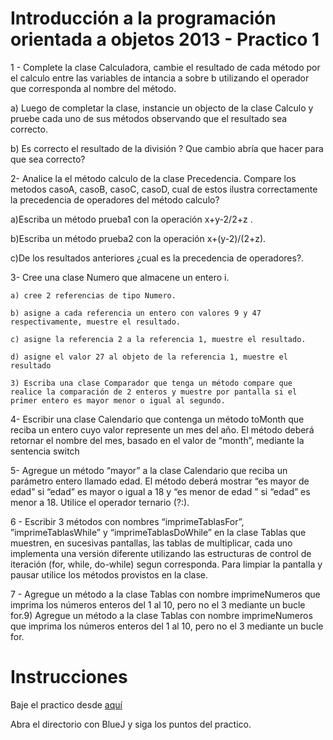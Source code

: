 Introducción a la programación orientada a objetos 2013 - Practico 1
====================================================================

1 - Complete la clase  Calculadora, cambie el resultado de cada método por el calculo entre las variables de intancia  a sobre b utilizando el operador que corresponda al nombre del método. 

  a) Luego de completar la clase, instancie un objecto de la clase Calculo y pruebe cada uno de sus métodos observando que el resultado sea correcto.

  b) Es correcto el resultado de la división ? Que cambio abría que hacer para que sea correcto? 

  
2- Analice la el método calculo de la clase Precedencia. Compare los metodos casoA, casoB, casoC, casoD, cual de estos  ilustra correctamente la precedencia de operadores del método calculo?

  a)Escriba un método prueba1 con la operación x+y-2/2+z .

  b)Escriba un método prueba2 con la operación x+(y-2)/(2+z).

  c)De los resultados anteriores ¿cual es la precedencia de operadores?.

  
3- Cree una clase Numero que almacene un entero i. 

    a) cree 2 referencias de tipo Numero.

    b) asigne a cada referencia un entero con valores 9 y 47 respectivamente, muestre el resultado.

    c) asigne la referencia 2 a la referencia 1, muestre el resultado.

    d) asigne el valor 27 al objeto de la referencia 1, muestre el resultado

    3) Escriba una clase Comparador que tenga un método compare que realice la comparación de 2 enteros y muestre por pantalla si el primer entero es mayor menor o igual al segundo.

4- Escribir una clase Calendario que contenga un método toMonth que reciba un entero  cuyo valor represente un mes del año. El método deberá retornar el nombre del mes, basado en el valor de “month”, mediante la sentencia switch
 
5- Agregue un método “mayor”  a la clase Calendario que reciba un parámetro entero llamado edad. El método deberá mostrar “es mayor de edad” si “edad” es mayor o igual a 18 y “es menor de edad ” si “edad” es menor a 18. Utilice el operador ternario (?:).

6 - Escribir 3 métodos con nombres “imprimeTablasFor”, ”imprimeTablasWhile” y “imprimeTablasDoWhile” en la clase Tablas que muestren, en sucesivas pantallas, las tablas de multiplicar, cada uno implementa una versión diferente utilizando las  estructuras de control de iteración (for, while, do-while) segun corresponda. Para limpiar la pantalla y pausar utilice los métodos provistos en la clase.
  
7 - Agregue un método a la clase Tablas con nombre imprimeNumeros que imprima los números enteros del 1 al 10, pero no el 3 mediante un bucle for.9) Agregue un método a la clase Tablas con nombre imprimeNumeros que imprima los números enteros del 1 al 10, pero no el 3 mediante un bucle for.

Instrucciones
=============

Baje el practico desde  [aquí](https://github.com/UNTDF-LabProg/OOP-tp1-2013/archive/master.zip)

Abra el directorio con BlueJ y siga los puntos del practico.
